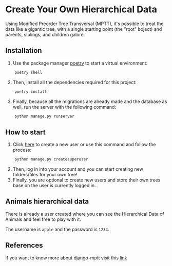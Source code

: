 # Create Your Own Hierarchical Data

Using Modified Preorder Tree Transversal (MPTT), it's possible to treat the data like a gigantic tree,
with a single starting point (the "root" boject) and parents, siblings, and children galore.

## Installation

1. Use the package manager [poetry](https://python-poetry.org/) to start a virtual environment:

```bash
    poetry shell
```

2. Then, install all the dependencies required for this project:

```bash
    poetry install
```

3. Finally, because all the migrations are already made and the database as well, run the server with the following command:

```bash
    python manage.py runserver
```

## How to start

1. Click [here](http://localhost:8000/signup/) to create a new user or use this command and follow the process:

```bash
    python manage.py createsuperuser
```

2. Then, log in into your account and you can start creating new folders/files for your own tree!
3. Finally, you are optional to create new users and store their own trees base on the user is currently logged in.

## Animals hierarchical data

There is already a user created where you can see the Hierarchical Data of Animals and feel free to play with it.

The username is `apple` and the password is `1234`.

## References

If you want to know more about django-mptt visit this [link](https://django-mptt.readthedocs.io/en/latest/)
